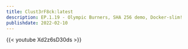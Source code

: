 ```yaml
---
title: Clust3rF8ck:latest 
description: EP.1.19 - Olympic Burners, SHA 256 demo, Docker-slim! 
publishdate: 2022-02-10
---
```

{{< youtube Xd2z6sD30ds >}}

